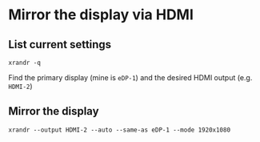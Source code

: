 # Mirror the display via HDMI

## List current settings

```
xrandr -q
```

Find the primary display (mine is `eDP-1`) and the desired HDMI output (e.g. `HDMI-2`)

## Mirror the display

```
xrandr --output HDMI-2 --auto --same-as eDP-1 --mode 1920x1080
```


